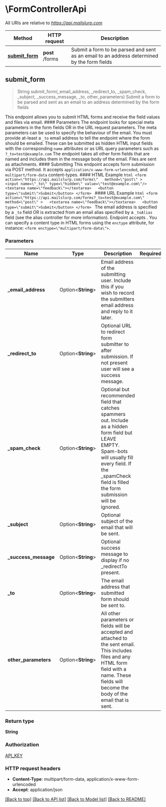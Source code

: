 # \FormControllerApi

All URIs are relative to *https://api.mailslurp.com*

| Method                                           | HTTP request    | Description                                                                                 |
| ------------------------------------------------ | --------------- | ------------------------------------------------------------------------------------------- |
| [**submit_form**](FormControllerApi#submit_form) | **post** /forms | Submit a form to be parsed and sent as an email to an address determined by the form fields |

## submit_form

> String submit_form(\_email_address, \_redirect_to, \_spam_check, \_subject, \_success_message, \_to, other_parameters)
> Submit a form to be parsed and sent as an email to an address determined by the form fields

This endpoint allows you to submit HTML forms and receive the field values and files via email. #### Parameters The endpoint looks for special meta parameters in the form fields OR in the URL request parameters. The meta parameters can be used to specify the behaviour of the email. You must provide at-least a `_to` email address to tell the endpoint where the form should be emailed. These can be submitted as hidden HTML input fields with the corresponding `name` attributes or as URL query parameters such as `?_to=test@example.com` The endpoint takes all other form fields that are named and includes them in the message body of the email. Files are sent as attachments. #### Submitting This endpoint accepts form submission via POST method. It accepts `application/x-www-form-urlencoded`, and `multipart/form-data` content-types. #### HTML Example `html <form    action=\"https://api.mailslurp.com/forms\"   method=\"post\" >   <input name=\"_to\" type=\"hidden\" value=\"test@example.com\"/>   <textarea name=\"feedback\"></textarea>   <button type=\"submit\">Submit</button> </form> ` #### URL Example `html <form    action=\"https://api.mailslurp.com/forms?_to=test@example.com\"   method=\"post\" >   <textarea name=\"feedback\"></textarea>   <button type=\"submit\">Submit</button> </form> ` The email address is specified by a `_to` field OR is extracted from an email alias specified by a `_toAlias` field (see the alias controller for more information). Endpoint accepts . You can specify a content type in HTML forms using the `enctype` attribute, for instance: `<form enctype=\"multipart/form-data\">`.

### Parameters

| Name                  | Type               | Description                                                                                                                                                                                                                | Required | Notes |
| --------------------- | ------------------ | -------------------------------------------------------------------------------------------------------------------------------------------------------------------------------------------------------------------------- | -------- | ----- |
| **\_email_address**   | Option<**String**> | Email address of the submitting user. Include this if you wish to record the submitters email address and reply to it later.                                                                                               |          |
| **\_redirect_to**     | Option<**String**> | Optional URL to redirect form submitter to after submission. If not present user will see a success message.                                                                                                               |          |
| **\_spam_check**      | Option<**String**> | Optional but recommended field that catches spammers out. Include as a hidden form field but LEAVE EMPTY. Spam-bots will usually fill every field. If the \_spamCheck field is filled the form submission will be ignored. |          |
| **\_subject**         | Option<**String**> | Optional subject of the email that will be sent.                                                                                                                                                                           |          |
| **\_success_message** | Option<**String**> | Optional success message to display if no \_redirectTo present.                                                                                                                                                            |          |
| **\_to**              | Option<**String**> | The email address that submitted form should be sent to.                                                                                                                                                                   |          |
| **other_parameters**  | Option<**String**> | All other parameters or fields will be accepted and attached to the sent email. This includes files and any HTML form field with a name. These fields will become the body of the email that is sent.                      |          |

### Return type

**String**

### Authorization

[API_KEY](../README#API_KEY)

### HTTP request headers

- **Content-Type**: multipart/form-data, application/x-www-form-urlencoded
- **Accept**: application/json

[[Back to top]](#) [[Back to API list]](../README#documentation-for-api-endpoints) [[Back to Model list]](../README#documentation-for-models) [[Back to README]](../README)
